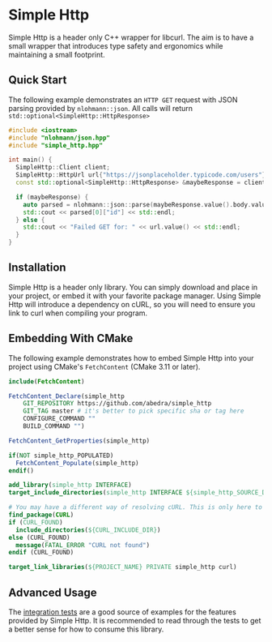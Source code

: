 # Simple Http

Simple Http is a header only C++ wrapper for libcurl. The aim is to have a small wrapper that introduces type safety and ergonomics while maintaining a small footprint.

## Quick Start

The following example demonstrates an `HTTP GET` request with JSON parsing provided by `nlohmann::json`. All calls will return `std::optional<SimpleHttp::HttpResponse>`

```c++
#include <iostream>
#include "nlohmann/json.hpp"
#include "simple_http.hpp"

int main() {
  SimpleHttp::Client client;
  SimpleHttp::HttpUrl url{"https://jsonplaceholder.typicode.com/users"};
  const std::optional<SimpleHttp::HttpResponse> &maybeResponse = client.get(url{"https://jsonplaceholder.typicode.com/users"});

  if (maybeResponse) {
    auto parsed = nlohmann::json::parse(maybeResponse.value().body.value());
    std::cout << parsed[0]["id"] << std::endl;
  } else {
    std::cout << "Failed GET for: " << url.value() << std::endl;
  }
}
```

## Installation

Simple Http is a header only library. You can simply download and place in your project, or embed it with your favorite package manager. Using Simple Http will introduce a dependency on cURL, so you will need to ensure you link to curl when compiling your program.

## Embedding With CMake

The following example demonstrates how to embed Simple Http into your project using CMake's `FetchContent` (CMake 3.11 or later).

```cmake
include(FetchContent)

FetchContent_Declare(simple_http
    GIT_REPOSITORY https://github.com/abedra/simple_http
    GIT_TAG master # it's better to pick specific sha or tag here
    CONFIGURE_COMMAND ""
    BUILD_COMMAND "")

FetchContent_GetProperties(simple_http)

if(NOT simple_http_POPULATED)
  FetchContent_Populate(simple_http)
endif()

add_library(simple_http INTERFACE)
target_include_directories(simple_http INTERFACE ${simple_http_SOURCE_DIR})

# You may have a different way of resolving cURL. This is only here to provide a complete example
find_package(CURL)
if (CURL_FOUND)
  include_directories(${CURL_INCLUDE_DIR})
else (CURL_FOUND)
  message(FATAL_ERROR "CURL not found")
endif (CURL_FOUND)

target_link_libraries(${PROJECT_NAME} PRIVATE simple_http curl)
```

## Advanced Usage

The [integration tests](test/integration_tests.cpp) are a good source of examples for the features provided by Simple Http. It is recommended to read through the tests to get a better sense for how to consume this library.
